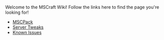 Welcome to the MSCraft Wiki! Follow the links here to find the page you're looking for!

- [MSCPack](https://www.mscraft.org/wiki/mscpack)
- [Server Tweaks](https://www.mscraft.org/wiki/servertweaks)
- [Known Issues](https://www.mscraft.org/wiki/knownissues)
